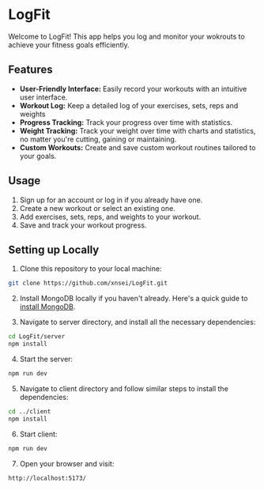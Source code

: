 # LogFit

Welcome to LogFit! This app helps you log and monitor your wokrouts to achieve your fitness goals efficiently.

## Features

 - **User-Friendly Interface:** Easily record your workouts with an intuitive user interface.
 - **Workout Log:** Keep a detailed log of your exercises, sets, reps and weights
 - **Progress Tracking:** Track your progress over time with statistics.
 - **Weight Tracking:** Track your weight over time with charts and statistics, no matter you're cutting, gaining or maintaining.
 - **Custom Workouts:** Create and save custom workout routines tailored to your goals.

## Usage
1. Sign up for an account or log in if you already have one.
2. Create a new workout or select an existing one.
3. Add exercises, sets, reps, and weights to your workout.
4. Save and track your workout progress.

## Setting up Locally
1. Clone this repository to your local machine:
```bash
git clone https://github.com/xnsei/LogFit.git
```
2. Install MongoDB locally if you haven't already. Here's a quick guide to [install MongoDB](https://www.mongodb.com/docs/manual/administration/install-community/).

3. Navigate to server directory, and install all the necessary dependencies:
```bash
cd LogFit/server
npm install
```
4. Start the server:
```bash
npm run dev
```
5. Navigate to client directory and follow similar steps to install the dependencies:
```bash
cd ../client
npm install
```
6. Start client:
```bash
npm run dev
```
7. Open your browser and visit:
```
http://localhost:5173/
```

